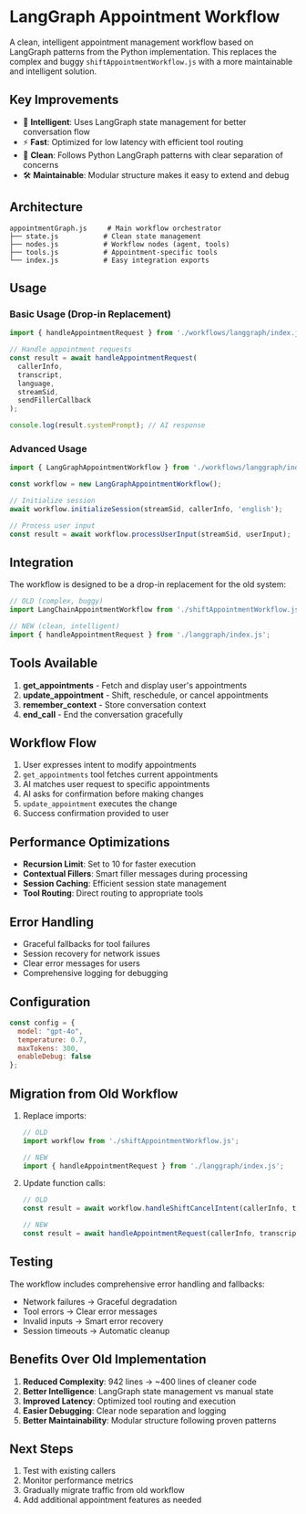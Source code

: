 # LangGraph Appointment Workflow

A clean, intelligent appointment management workflow based on LangGraph patterns from the Python implementation. This replaces the complex and buggy `shiftAppointmentWorkflow.js` with a more maintainable and intelligent solution.

## Key Improvements

- 🧠 **Intelligent**: Uses LangGraph state management for better conversation flow
- ⚡ **Fast**: Optimized for low latency with efficient tool routing
- 🔧 **Clean**: Follows Python LangGraph patterns with clear separation of concerns
- 🛠️ **Maintainable**: Modular structure makes it easy to extend and debug

## Architecture

```
appointmentGraph.js     # Main workflow orchestrator
├── state.js           # Clean state management
├── nodes.js           # Workflow nodes (agent, tools)
├── tools.js           # Appointment-specific tools
└── index.js           # Easy integration exports
```

## Usage

### Basic Usage (Drop-in Replacement)

```javascript
import { handleAppointmentRequest } from './workflows/langgraph/index.js';

// Handle appointment requests
const result = await handleAppointmentRequest(
  callerInfo, 
  transcript, 
  language, 
  streamSid, 
  sendFillerCallback
);

console.log(result.systemPrompt); // AI response
```

### Advanced Usage

```javascript
import { LangGraphAppointmentWorkflow } from './workflows/langgraph/index.js';

const workflow = new LangGraphAppointmentWorkflow();

// Initialize session
await workflow.initializeSession(streamSid, callerInfo, 'english');

// Process user input
const result = await workflow.processUserInput(streamSid, userInput);
```

## Integration

The workflow is designed to be a drop-in replacement for the old system:

```javascript
// OLD (complex, buggy)
import LangChainAppointmentWorkflow from './shiftAppointmentWorkflow.js';

// NEW (clean, intelligent)
import { handleAppointmentRequest } from './langgraph/index.js';
```

## Tools Available

1. **get_appointments** - Fetch and display user's appointments
2. **update_appointment** - Shift, reschedule, or cancel appointments
3. **remember_context** - Store conversation context
4. **end_call** - End the conversation gracefully

## Workflow Flow

1. User expresses intent to modify appointments
2. `get_appointments` tool fetches current appointments
3. AI matches user request to specific appointments
4. AI asks for confirmation before making changes
5. `update_appointment` executes the change
6. Success confirmation provided to user

## Performance Optimizations

- **Recursion Limit**: Set to 10 for faster execution
- **Contextual Fillers**: Smart filler messages during processing
- **Session Caching**: Efficient session state management
- **Tool Routing**: Direct routing to appropriate tools

## Error Handling

- Graceful fallbacks for tool failures
- Session recovery for network issues
- Clear error messages for users
- Comprehensive logging for debugging

## Configuration

```javascript
const config = {
  model: "gpt-4o",
  temperature: 0.7,
  maxTokens: 300,
  enableDebug: false
};
```

## Migration from Old Workflow

1. Replace imports:
   ```javascript
   // OLD
   import workflow from './shiftAppointmentWorkflow.js';
   
   // NEW
   import { handleAppointmentRequest } from './langgraph/index.js';
   ```

2. Update function calls:
   ```javascript
   // OLD
   const result = await workflow.handleShiftCancelIntent(callerInfo, transcript, language, streamSid);
   
   // NEW
   const result = await handleAppointmentRequest(callerInfo, transcript, language, streamSid);
   ```

## Testing

The workflow includes comprehensive error handling and fallbacks:

- Network failures → Graceful degradation
- Tool errors → Clear error messages
- Invalid inputs → Smart error recovery
- Session timeouts → Automatic cleanup

## Benefits Over Old Implementation

1. **Reduced Complexity**: 942 lines → ~400 lines of cleaner code
2. **Better Intelligence**: LangGraph state management vs manual state
3. **Improved Latency**: Optimized tool routing and execution
4. **Easier Debugging**: Clear node separation and logging
5. **Better Maintainability**: Modular structure following proven patterns

## Next Steps

1. Test with existing callers
2. Monitor performance metrics
3. Gradually migrate traffic from old workflow
4. Add additional appointment features as needed


